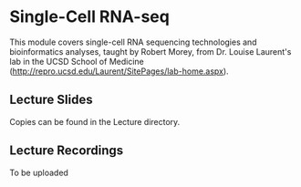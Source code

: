 # Single-Cell RNA-seq

This module covers single-cell RNA sequencing technologies and bioinformatics analyses, taught by Robert Morey, from Dr. Louise Laurent's lab in the UCSD School of Medicine (http://repro.ucsd.edu/Laurent/SitePages/lab-home.aspx).

## Lecture Slides
Copies can be found in the Lecture directory.

## Lecture Recordings
To be uploaded
